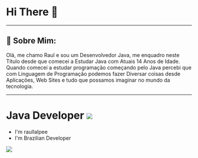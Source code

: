 # Hi There 👋

--- 

## 🌱 Sobre Mim:
Olá, me chamo Raul e sou um Desenvolvedor Java, me enquadro neste Título desde que comecei a Estudar Java com Atuais 14 Anos de Idade. Quando comecei a estudar programação começando pelo Java percebi que com Linguagem de Programação podemos fazer Diversar coisas desde Aplicações, Web Sites e tudo que possamos imaginar no mundo da tecnologia.

---
# Java Developer <img src="https://i.postimg.cc/MTWKLyCg/java-2.png" />
- I'm raullalpee
- I'm Brazilian Developer

<a href="https://www.linkedin.com/in/raul-lauro-alves-pereira-3403b733b/" target="_blank">
  <img src="https://img.shields.io/badge/linkedin-%230077B5.svg?&style=for-the-badge&logo=linkedin&logoColor=white" />
